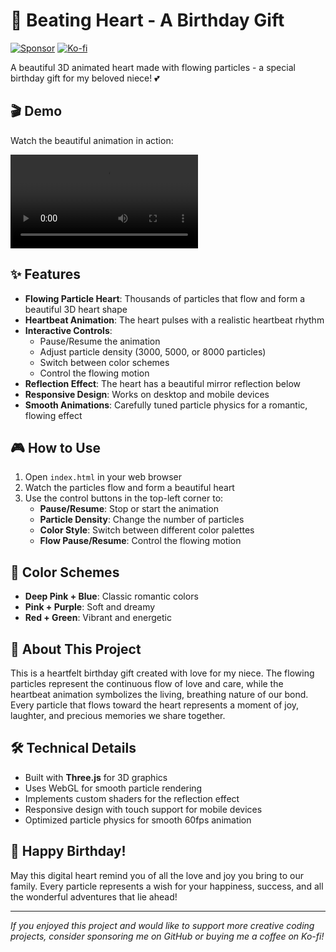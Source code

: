 # 💖 Beating Heart - A Birthday Gift

[![Sponsor](https://img.shields.io/badge/Sponsor-GitHub%20Sponsors-ff69b4?logo=github)](https://github.com/sponsors/lixuliu) [![Ko-fi](https://img.shields.io/badge/Ko--fi-Buy%20me%20a%20coffee-ff5f5f?logo=ko-fi)](https://ko-fi.com/lixuliu)

A beautiful 3D animated heart made with flowing particles - a special birthday gift for my beloved niece! 💕

## 🎬 Demo

Watch the beautiful animation in action:

![Demo Video](demo.mp4)

## ✨ Features

- **Flowing Particle Heart**: Thousands of particles that flow and form a beautiful 3D heart shape
- **Heartbeat Animation**: The heart pulses with a realistic heartbeat rhythm
- **Interactive Controls**:
  - Pause/Resume the animation
  - Adjust particle density (3000, 5000, or 8000 particles)
  - Switch between color schemes
  - Control the flowing motion
- **Reflection Effect**: The heart has a beautiful mirror reflection below
- **Responsive Design**: Works on desktop and mobile devices
- **Smooth Animations**: Carefully tuned particle physics for a romantic, flowing effect

## 🎮 How to Use

1. Open `index.html` in your web browser
2. Watch the particles flow and form a beautiful heart
3. Use the control buttons in the top-left corner to:
   - **Pause/Resume**: Stop or start the animation
   - **Particle Density**: Change the number of particles
   - **Color Style**: Switch between different color palettes
   - **Flow Pause/Resume**: Control the flowing motion

## 🎨 Color Schemes

- **Deep Pink + Blue**: Classic romantic colors
- **Pink + Purple**: Soft and dreamy
- **Red + Green**: Vibrant and energetic

## 💝 About This Project

This is a heartfelt birthday gift created with love for my niece. The flowing particles represent the continuous flow of love and care, while the heartbeat animation symbolizes the living, breathing nature of our bond. Every particle that flows toward the heart represents a moment of joy, laughter, and precious memories we share together.

## 🛠️ Technical Details

- Built with **Three.js** for 3D graphics
- Uses WebGL for smooth particle rendering
- Implements custom shaders for the reflection effect
- Responsive design with touch support for mobile devices
- Optimized particle physics for smooth 60fps animation

## 🎂 Happy Birthday!

May this digital heart remind you of all the love and joy you bring to our family. Every particle represents a wish for your happiness, success, and all the wonderful adventures that lie ahead!

---

_If you enjoyed this project and would like to support more creative coding projects, consider sponsoring me on GitHub or buying me a coffee on Ko-fi!_
